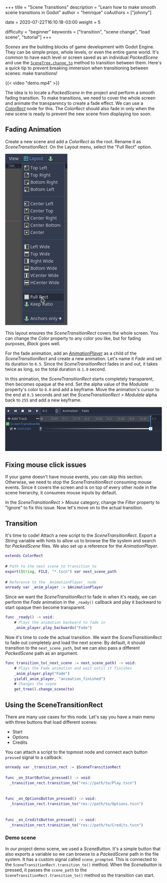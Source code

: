 +++
title = "Scene Transitions"
description = "Learn how to make smooth scene transitions in Godot"
author = "henrique"
coAuthors = ["johnny"]

date = 2020-07-22T16:10:18-03:00
weight = 5

difficulty = "beginner"
keywords = ["transition", "scene change", "load scene", "tutorial"]
+++

_Scenes_ are the building blocks of game development with Godot Engine. They can be simple props, whole levels, or even the entire game world. It's common to have each level or screen saved as an individual _PackedScene_ and use the [`SceneTree.change_to`](https://docs.godotengine.org/en/stable/classes/class_scenetree.html#class-scenetree-method-change-scene) method to transition between them. Here's a quick tip to prevent breaking immersion when transitioning between scenes: make transitions!

{{< video "demo.mp4" >}}

The idea is to locate a _PackedScene_ in the project and perform a smooth fading transition. To make transitions, we need to cover the whole screen and animate the transparency to create a fade effect. We can use a [_ColorRect_](https://docs.godotengine.org/en/stable/classes/class_colorrect.html) node for this. The _ColorRect_ should also fade in only when the new scene is ready to prevent the new scene from displaying too soon.

## Fading Animation

Create a new scene and add a _ColorRect_ as the root. Rename it as _SceneTransitionRect_. On the Layout menu, select the "Full Rect" option.

![Full Rect Layout option](01.full-rect-layout.png)

This layout ensures the _SceneTransitionRect_ covers the whole screen. You can change the _Color_ property to any color you like, but for fading purposes, _Black_ goes well.

For the fade animation, add an [_AnimationPlayer_](https://docs.godotengine.org/en/stable/classes/class_animationplayer.html) as a child of the _SceneTransitionRect_ and create a new animation. Let's name it _Fade_ and set its duration to `0.5`. Since the _SceneTransitionRect_ fades in and out, it takes twice as long, so the total duration is `1.0` second.

In this animation, the _SceneTransitionRect_ starts completely transparent, then becomes opaque at the end. Set the alpha value of the _Modulate_ property's color to `0.0` and add a keyframe. Move the animation's cursor to the end at `0.5` seconds and set the _SceneTransitionRect > Modulate_ alpha back to `255` and add a new keyframe.

![Fading animation keyframes](02.fading-animaiton.png)

## Fixing mouse click issues

If your game doesn't have mouse events, you can skip this section. Otherwise, we need to stop the _SceneTransitionRect_ consuming mouse events. Since it covers the screen and is on top of every other node in the scene hierarchy, it consumes mouse inputs by default.

In the _SceneTransitionRect > Mouse_ category, change the _Filter_ property to "Ignore" to fix this issue. Now let's move on to the actual transition.

## Transition

It's time to code! Attach a new script to the _SceneTransitionRect_. Export a _String_ variable with hints to allow us to browse the file system and search for _PackedScene_ files. We also set up a reference for the _AnimationPlayer_.

```gd
extends ColorRect

# Path to the next scene to transition to
export(String, FILE, "*.tscn") var next_scene_path

# Reference to the _AnimationPlayer_ node
onready var _anim_player := $AnimationPlayer
```

Since we want the _SceneTransitionRect_ to fade in when it's ready, we can perform the _Fade_ animation in the `_ready()` callback and play it backward to start opaque then become transparent.

```gd
func _ready() -> void:
	# Plays the animation backward to fade in
	_anim_player.play_backwards("Fade")
```

Now it's time to code the actual transition. We want the _SceneTransitionRect_ to fade out completely and load the next scene. By default, it should transition to the `next_scene_path`, but we can also pass a different _PackedScene_ path as an argument.

```gd
func transition_to(_next_scene := next_scene_path) -> void:
	# Plays the Fade animation and wait until it finishes
	_anim_player.play("Fade")
	yield(_anim_player, "animation_finished")
	# Changes the scene
	get_tree().change_scene(to)
```

## Using the SceneTransitionRect

There are many use cases for this node. Let's say you have a main menu with three buttons that load different scenes:

- Start
- Options
- Credits

You can attach a script to the topmost node and connect each button `pressed` signal to a callback:

```gd
onready var _transition_rect := $SceneTransitionRect

func _on_StartButton_pressed() -> void:
  _transition_rect.transition_to("res://path/to/Play.tscn")


func _on_OptionsButton_pressed() -> void:
  _transition_rect.transition_to("res://path/to/Options.tscn")


func _on_CreditsButton_pressed() -> void:
  _transition_rect.transition_to("res://path/to/Credits.tscn")
```

### Demo scene

In our project demo scene, we used a _SceneButton_. It's a simple button that also exports a variable so we can browse to a _PackedScene_ path in the file system. It has a custom signal called `scene_prompted`. This is connected to the `SceneTransitionRect.transition_to()` method. When the _Scenebutton_ is pressed, it passes the `scene_path` to the `SceneTransitionRect.transition_to()` method so the transition can start.